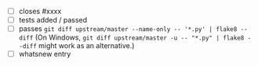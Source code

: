  - [ ] closes #xxxx
 - [ ] tests added / passed
 - [ ] passes ``git diff upstream/master --name-only -- '*.py' | flake8 --diff`` (On Windows, ``git diff upstream/master -u -- "*.py" | flake8 --diff`` might work as an alternative.)
 - [ ] whatsnew entry
